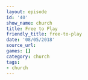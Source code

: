 ```yaml
---
layout: episode
id: '40'
show_name: church
title: Free to Play
friendly_title: free-to-play
date: '08/05/2018'
source_url: 
games: []
category: church
tags:
- church
---
```

